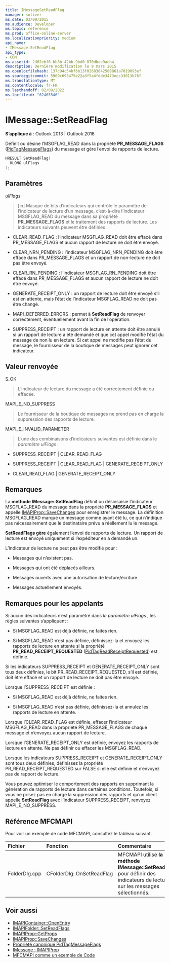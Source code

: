 ```yaml
---
title: IMessageSetReadFlag
manager: soliver
ms.date: 03/09/2015
ms.audience: Developer
ms.topic: reference
ms.prod: office-online-server
ms.localizationpriority: medium
api_name:
- IMessage.SetReadFlag
api_type:
- COM
ms.assetid: 2d02ebf6-bb8b-42bb-9bd0-870dbae9aeb4
description: Dernière modification le 9 mars 2015
ms.openlocfilehash: 137c94c54bf6b13f02683842508861a7019093ef
ms.sourcegitcommit: 5969c693475e22a3f5a4fdde3473ecc33013b76f
ms.translationtype: MT
ms.contentlocale: fr-FR
ms.lasthandoff: 02/09/2022
ms.locfileid: "62465546"
---
```

# <a name="imessagesetreadflag"></a>IMessage::SetReadFlag

**S’applique à** : Outlook 2013 | Outlook 2016 
  
Définit ou désine l’MSGFLAG_READ dans la propriété **PR_MESSAGE_FLAGS** ([PidTagMessageFlags](pidtagmessageflags-canonical-property.md)) du message et gère l’envoi de rapports de lecture.
  
```cpp
HRESULT SetReadFlag(
  ULONG ulFlags
);
```

## <a name="parameters"></a>Paramètres

_ulFlags_
  
> [in] Masque de bits d’indicateurs qui contrôle le paramètre de l’indicateur de lecture d’un message, c’est-à-dire l’indicateur MSGFLAG_READ du message dans sa propriété **PR_MESSAGE_FLAGS** et le traitement des rapports de lecture. Les indicateurs suivants peuvent être définies : 
    
  - CLEAR_READ_FLAG : l’indicateur MSGFLAG_READ doit être effacé dans PR_MESSAGE_FLAGS et aucun rapport  de lecture ne doit être envoyé. 
      
  - CLEAR_NRN_PENDING : l’indicateur MSGFLAG_NRN_PENDING doit être effacé dans PR_MESSAGE_FLAGS et un rapport de  non-lecture ne doit pas être envoyé. 
      
  - CLEAR_RN_PENDING : l’indicateur MSGFLAG_RN_PENDING doit être effacé dans PR_MESSAGE_FLAGS et aucun rapport  de lecture ne doit être envoyé. 
      
  - GENERATE_RECEIPT_ONLY : un rapport de lecture doit être envoyé s’il est en attente, mais l’état de l’indicateur MSGFLAG_READ ne doit pas être changé.
      
  - MAPI_DEFERRED_ERRORS : permet à **SetReadFlag** de renvoyer correctement, éventuellement avant la fin de l’opération. 
      
  - SUPPRESS_RECEIPT : un rapport de lecture en attente doit être annulé si un rapport de lecture a été demandé et que cet appel modifie l’état du message de non lu en lecture. Si cet appel ne modifie pas l’état du message, le fournisseur de la boutique de messages peut ignorer cet indicateur.
    
## <a name="return-value"></a>Valeur renvoyée

S_OK 
  
> L’indicateur de lecture du message a été correctement définie ou effacée.
    
MAPI_E_NO_SUPPRESS 
  
> Le fournisseur de la boutique de messages ne prend pas en charge la suppression des rapports de lecture.
    
MAPI_E_INVALID_PARAMETER 
  
> L’une des combinaisons d’indicateurs suivantes est définie dans le _paramètre ulFlags_ : 
    
   - SUPPRESS_RECEIPT | CLEAR_READ_FLAG 
    
   - SUPPRESS_RECEIPT | CLEAR_READ_FLAG | GENERATE_RECEIPT_ONLY
    
   - CLEAR_READ_FLAG | GENERATE_RECEIPT_ONLY
    
## <a name="remarks"></a>Remarques

La **méthode IMessage::SetReadFlag** définit ou désinsaisie l’indicateur MSGFLAG_READ du message dans la propriété **PR_MESSAGE_FLAGS** et appelle [IMAPIProp::SaveChanges](imapiprop-savechanges.md) pour enregistrer le message. La définition MSGFLAG_READ marque un message comme ayant été lu, ce qui n’indique pas nécessairement que le destinataire prévu a réellement lu le message. 
  
**SetReadFlags gère** également l’envoi de rapports de lecture. Un rapport de lecture est envoyé uniquement si l’expéditeur en a demandé un. 
  
L’indicateur de lecture ne peut pas être modifié pour :
  
- Messages qui n’existent pas.
    
- Messages qui ont été déplacés ailleurs.
    
- Messages ouverts avec une autorisation de lecture/écriture.
    
- Messages actuellement envoyés.
    
## <a name="notes-to-callers"></a>Remarques pour les appelants

Si aucun des indicateurs n’est paramétré dans _le paramètre ulFlags_ , les règles suivantes s’appliquent : 
  
- Si MSGFLAG_READ est déjà définie, ne faites rien.
    
- Si MSGFLAG_READ n’est pas définie, définissez-la et envoyez les rapports de lecture en attente si la propriété **PR_READ_RECEIPT_REQUESTED** ([PidTagReadReceiptRequested](pidtagreadreceiptrequested-canonical-property.md)) est définie.
    
Si les indicateurs SUPPRESS_RECEIPT et GENERATE_RECEIPT_ONLY sont tous deux définies, le bit PR_READ_RECEIPT_REQUESTED, s’il est définie, doit être effacé et un rapport de lecture ne doit pas être envoyé.
  
Lorsque l’SUPPRESS_RECEIPT est définie :
  
- Si MSGFLAG_READ est déjà définie, ne faites rien. 
    
- Si MSGFLAG_READ n’est pas définie, définissez-la et annulez les rapports de lecture en attente.
    
Lorsque l’CLEAR_READ_FLAG est définie, effacer l’indicateur MSGFLAG_READ dans la propriété PR_MESSAGE_FLAGS de chaque message et n’envoyez aucun rapport de lecture. 
  
Lorsque l’GENERATE_RECEIPT_ONLY est définie, envoyez les rapports de lecture en attente. Ne pas définir ou effacer les MSGFLAG_READ.
  
Lorsque les indicateurs SUPPRESS_RECEIPT et GENERATE_RECEIPT_ONLY sont tous deux définies, définissez la propriété PR_READ_RECEIPT_REQUESTED sur FALSE si elle est définie et n’envoyez pas de rapport de lecture.
  
Vous pouvez optimiser le comportement des rapports en supprimant la génération de rapports de lecture dans certaines conditions. Toutefois, si vous ne prisez pas en charge la suppression des rapports et qu’un client appelle **SetReadFlag** avec l’indicateur SUPPRESS_RECEIPT, renvoyez MAPI_E_NO_SUPPRESS. 
  
## <a name="mfcmapi-reference"></a>Référence MFCMAPI

Pour voir un exemple de code MFCMAPI, consultez le tableau suivant.
  
|**Fichier**|**Fonction**|**Commentaire**|
|:-----|:-----|:-----|
|FolderDlg.cpp  <br/> |CFolderDlg::OnSetReadFlag  <br/> |MFCMAPI utilise **la méthode IMessage::SetReadFlag** pour définir des indicateurs de lecture sur les messages sélectionnés.  <br/> |
   
## <a name="see-also"></a>Voir aussi

- [IMAPIContainer::OpenEntry](imapicontainer-openentry.md)  
- [IMAPIFolder::SetReadFlags](imapifolder-setreadflags.md)  
- [IMAPIProp::GetProps](imapiprop-getprops.md)  
- [IMAPIProp::SaveChanges](imapiprop-savechanges.md) 
- [Propriété canonique PidTagMessageFlags](pidtagmessageflags-canonical-property.md) 
- [IMessage : IMAPIProp](imessageimapiprop.md)
- [MFCMAPI comme un exemple de Code](mfcmapi-as-a-code-sample.md)

